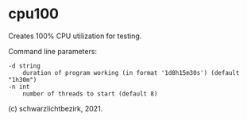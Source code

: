 # cpu100

Creates 100% CPU utilization for testing.

Command line parameters:

    -d string
        duration of program working (in format '1d8h15m30s') (default "1h30m")
    -n int
        number of threads to start (default 8)

(c) schwarzlichtbezirk, 2021.
